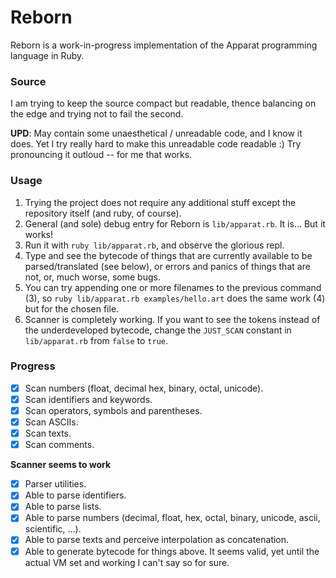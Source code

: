 # Reborn

Reborn is a work-in-progress implementation of the Apparat programming language in Ruby.

### Source

I am trying to keep the source compact but readable, thence balancing on the edge and trying not to fail the second.

**UPD**: May contain some unaesthetical / unreadable code, and I know it does. 
Yet I try really hard to make this unreadable code readable :) Try pronouncing it outloud -- for me that works.

### Usage

1. Trying the project does not require any additional stuff except the repository itself (and ruby, of course).
2. General (and sole) debug entry for Reborn is `lib/apparat.rb`. It is... But it works!
3. Run it with `ruby lib/apparat.rb`, and observe the glorious repl. 
4. Type and see the bytecode of things that are currently available to be parsed/translated (see below), or
errors and panics of things that are not, or, much worse, some bugs.
5. You can try appending one or more filenames to the previous command (3), so `ruby lib/apparat.rb examples/hello.art` does the same work (4) but for the chosen file.
6. Scanner is completely working. If you want to see the tokens instead of the underdeveloped
bytecode, change the `JUST_SCAN` constant in `lib/apparat.rb` from `false` to `true`.

### Progress

- [x] Scan numbers (float, decimal hex, binary, octal, unicode).
- [x] Scan identifiers and keywords.
- [x] Scan operators, symbols and parentheses.
- [x] Scan ASCIIs.
- [x] Scan texts.
- [x] Scan comments.

**Scanner seems to work**

- [x] Parser utilities.
- [x] Able to parse identifiers.
- [x] Able to parse lists.
- [x] Able to parse numbers (decimal, float, hex, octal, binary, unicode, ascii, scientific, ...).
- [x] Able to parse texts and perceive interpolation as concatenation.
- [x] Able to generate bytecode for things above. It seems valid, 
yet until the actual VM set and working I can't say so for sure.